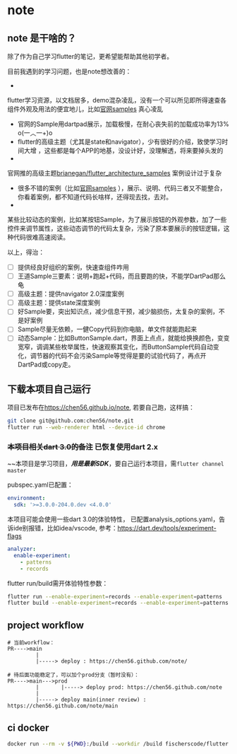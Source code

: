 
# note

## note 是干啥的？

除了作为自己学习flutter的笔记，更希望能帮助其他初学者。

目前我遇到的学习问题，也是note想改善的：

-

flutter学习资源，以文档居多，demo混杂凌乱，没有一个可以所见即所得速查各组件外观及用法的便宜地儿，比如[官网samples](https://flutter.github.io/samples/#)
真心凌乱

- 官网的Sample用dartpad展示，加载极慢，在耐心丧失前的加载成功率为13% o(一︿一+)o
- flutter的高级主题（尤其是state和navigator），少有很好的介绍，致使学习时间大增
  ，这些都是每个APP的地基，没设计好，没理解透，将来要掉头发的
-

官网推的高级主题[brianegan/flutter_architecture_samples](https://github.com/brianegan/flutter_architecture_samples)
案例设计过于复杂

- 很多不错的案例（比如[官网samples](https://flutter.github.io/samples/#)
  ），展示、说明、代码三者又不能整合，你看着案例，都不知道代码长啥样，还得现去找，去对。
-

某些比较动态的案例，比如某按钮Sample，为了展示按钮的外观参数，加了一些控件来调节属性，这些动态调节的代码太复杂，污染了原本要展示的按钮逻辑，这种代码很难高速阅读。

以上，得治：

- [ ] 提供经良好组织的案例，快速查组件咋用
- [ ] 王道Sample三要素：说明+跑起+代码，而且要跑的快，不能学DartPad那么龟
- [ ] 高级主题：提供navigator 2.0深度案例
- [ ] 高级主题：提供state深度案例
- [ ] 好Sample要，突出知识点，减少信息干预，减少脑损伤，太复杂的案例，不是好案例
- [ ] Sample尽量无依赖，一健Copy代码到你电脑，单文件就能跑起来
- [ ] 
  动态Sample：比如ButtonSample.dart，界面上点点，就能给换换颜色，变变宽窄，调调某些枚举属性，快速观察其变化，而ButtonSample代码自动变化，调节器的代码不会污染Sample等觉得是要的试验代码了，再点开DartPad或copy走。

## 下载本项目自己运行

项目已发布在<https://chen56.github.io/note>, 若要自己跑，这样搞：

```bash
git clone git@github.com:chen56/note.git
flutter run --web-renderer html --device-id chrome 
```

### ~~本项目相关dart 3.0的备注~~ 已恢复使用dart 2.x

~~本项目是学习项目，***用是最新SDK***，要自己运行本项目，需`flutter channel master`

pubspec.yaml已配置：

```yaml
environment:
  sdk: '>=3.0.0-204.0.dev <4.0.0'
```

本项目可能会使用一些dart 3.0的体验特性，
已配置analysis_options.yaml，告诉ide别报错，比如idea/vscode,
参考：<https://dart.dev/tools/experiment-flags>

```yaml
analyzer:
  enable-experiment:
    - patterns
    - records
```

flutter run/build需开体验特性参数：

```bash
flutter run --enable-experiment=records --enable-experiment=patterns 
flutter build --enable-experiment=records --enable-experiment=patterns 
```

## project workflow

```text
# 当前workflow：
PR---->main
         | 
         |-----> deploy : https://chen56.github.com/note/

# 待后面功能稳定了，可以加个prod分支（暂时没有）：
PR---->main--->prod
         |       |-----> deploy prod: https://chen56.github.com/note
         | 
         |-----> deploy main(inner review) : https://chen56.github.com/note/main
```

## ci docker

```bash
docker run --rm -v ${PWD}:/build --workdir /build fischerscode/flutter:3.10.0-1.1.pre ./bake build
```